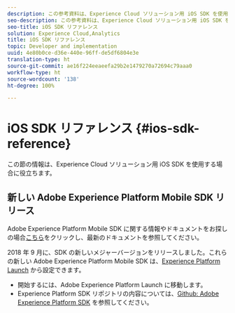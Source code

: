 ```yaml
---
description: この参考資料は、Experience Cloud ソリューション用 iOS SDK を使用するのに役立ちます。
seo-description: この参考資料は、Experience Cloud ソリューション用 iOS SDK を使用するのに役立ちます。
seo-title: iOS SDK リファレンス
solution: Experience Cloud,Analytics
title: iOS SDK リファレンス
topic: Developer and implementation
uuid: 4e80b0ce-d36e-440e-96ff-de5df6804e3e
translation-type: ht
source-git-commit: ae16f224eeaeefa29b2e1479270a72694c79aaa0
workflow-type: ht
source-wordcount: '138'
ht-degree: 100%

---
```



# iOS SDK リファレンス {#ios-sdk-reference}

この節の情報は、Experience Cloud ソリューション用 iOS SDK を使用する場合に役立ちます。

## 新しい Adobe Experience Platform Mobile SDK リリース

Adobe Experience Platform Mobile SDK に関する情報やドキュメントをお探しの場合[こちら](https://aep-sdks.gitbook.io/docs/)をクリックし、最新のドキュメントを参照してください。

2018 年 9 月に、SDK の新しいメジャーバージョンをリリースしました。これらの新しい Adobe Experience Platform Mobile SDK は、[Experience Platform Launch](https://www.adobe.com/jp/experience-platform/launch.html) から設定できます。

* 開始するには、Adobe Experience Platform Launch に移動します。
* Experience Platform SDK リポジトリの内容については、[Github: Adobe Experience Platform SDK](https://github.com/Adobe-Marketing-Cloud/acp-sdks) を参照してください。

